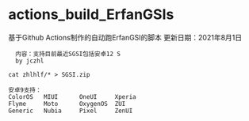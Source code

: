 # actions_build_ErfanGSIs #

基于Github Actions制作的自动跑ErfanGSI的脚本
更新日期：2021年8月1日
```
  内容：支持目前最近SGSI包括安卓12 S
  by jczhl
```
```
cat zhlhlf/* > SGSI.zip
```
```
安卓9支持：
ColorOS   MIUI      OneUI     Xperia
Flyme     Moto      OxygenOS  ZUI
Generic   Nubia     Pixel     ZenUI
```
